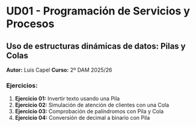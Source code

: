 # UD01 - Programación de Servicios y Procesos
## Uso de estructuras dinámicas de datos: Pilas y Colas

**Autor:** Luis Capel 
**Curso:** 2º DAM 2025/26  

### Ejercicios:
1. **Ejercicio 01:** Invertir texto usando una Pila  
2. **Ejercicio 02:** Simulación de atención de clientes con una Cola  
3. **Ejercicio 03:** Comprobación de palíndromos con Pila y Cola  
4. **Ejercicio 04:** Conversión de decimal a binario con Pila

